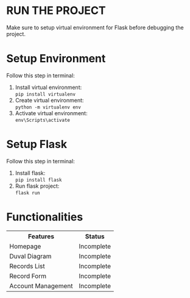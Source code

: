 <h1><b>RUN THE PROJECT</b></h1>
<p>Make sure to setup virtual environment for Flask before debugging the project.</p>
<h1>Setup Environment</h1>
<p>Follow this step in terminal:</p>
<ol>
    <li>Install virtual environment:<br><code>pip install virtualenv</code></li>
    <li>Create virtual environment:<br><code>python -m virtualenv env</code></li>
    <li>Activate virtual environment:<br><code>env\Scripts\activate</code></li>
</ol>
<h1>Setup Flask</h1>
<p>Follow this step in terminal:</p>
<ol>
    <li>Install flask:<br><code>pip install flask</code></li>
    <li>Run flask project:<br><code>flask run</code></li>
</ol>
<h1>Functionalities</h1>
<table>
    <tr>
        <th>Features</th>
        <th>Status</th>
    </tr>
    <tr>
        <td>Homepage</td>
        <td>Incomplete</td>
    </tr>
    <tr>
        <td>Duval Diagram</td>
        <td>Incomplete</td>
    </tr>
    <tr>
        <td>Records List</td>
        <td>Incomplete</td>
    </tr>
    <tr>
        <td>Record Form</td>
        <td>Incomplete</td>
    </tr>
    <tr>
        <td>Account Management</td>
        <td>Incomplete</td>
    </tr>
</table>
